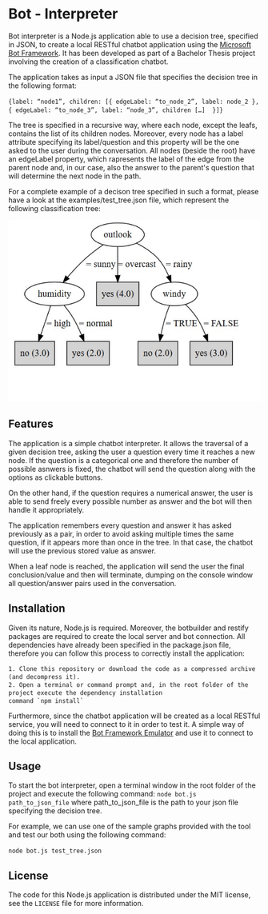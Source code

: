 # Bot - Interpreter
Bot interpreter is a Node.js application able to use a decision tree, specified in JSON, to create a local RESTful chatbot application using the [Microsoft Bot Framework](https://dev.botframework.com/). It has been developed as part of a Bachelor Thesis project involving the creation of a classification chatbot. 

The application takes as input a JSON file that specifies the decision tree in the following format: 

`{label: “node1”, children: [{ edgeLabel: “to_node_2”, label: node_2 }, { edgeLabel: “to_node_3”, label: “node_3”, children […]  }]}`

The tree is specified in a recursive way, where each node, except the leafs, contains the list of its children nodes. Moreover, every node has a label attribute specifying its label/question and this property will be the one asked to the user during the conversation. All nodes (beside the root) have an edgeLabel property, which rapresents the label of the edge from the parent node and, in our case, also the answer to the parent's question that will determine the next node in the path. 

For a complete example of a decison tree specified in such a format, please have a look at the examples/test_tree.json file, which represent the following classification tree:


![alt text](examples/tree_test.jpg)

## Features

The application is a simple chatbot interpreter. It allows the traversal of a given decision tree, asking the user a question every time it reaches a new node. If the question is a categorical one and therefore the number of possible asnwers is fixed, the chatbot will send the question along with the options as clickable buttons.

On the other hand, if the question requires a numerical answer, the user is able to send freely every possible number as answer and the bot will then handle it appropriately. 

The application remembers every question and answer it has asked previously as a pair, in order to avoid asking multiple times the same question, if it appears more than once in the tree. In that case, the chatbot will use the previous stored value as answer. 

When a leaf node is reached, the application will send the user the final conclusion/value and then will terminate, dumping on the console window all question/answer pairs used in the conversation.

## Installation

Given its nature, Node.js is required. Moreover, the botbuilder and restify packages are required to create the local server and bot connection. All dependencies have already been specified in the package.json file, therefore you can follow this process to correctly install the application:

    1. Clone this repository or download the code as a compressed archive (and decompress it).
    2. Open a terminal or command prompt and, in the root folder of the project execute the dependency installation 
    command `npm install`

Furthermore, since the chatbot application will be created as a local RESTful service, you will need to connect to it in order to test it. A simple way of doing this is to install the [Bot Framework Emulator](https://github.com/Microsoft/BotFramework-Emulator/blob/master/README.md) and use it to connect to the local application.

## Usage

To start the bot interpreter, open a terminal window in the root folder of the project and execute the following command:
`node bot.js path_to_json_file` where path_to_json_file is the path to your json file specifying the decision tree.

For example, we can use one of the sample graphs provided with the tool and test our both using the following command:

`node bot.js test_tree.json`

## License

The code for this Node.js application is distributed under the MIT license, see the `LICENSE` file for more information. 